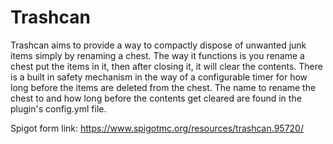 # Trashcan
Trashcan aims to provide a way to compactly dispose of unwanted junk items simply by renaming a chest.
The way it functions is you rename a chest put the items in it, then after closing it, it will clear the contents.
There is a built in safety mechanism in the way of a configurable timer for how long before the items are deleted from the chest.
The name to rename the chest to and how long before the contents get cleared are found in the plugin's config.yml file.

Spigot form link: https://www.spigotmc.org/resources/trashcan.95720/
